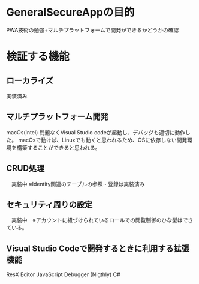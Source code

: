 # GeneralSecureAppの目的
PWA技術の勉強+マルチプラットフォームで開発ができるかどうかの確認

# 検証する機能
## ローカライズ
 実装済み

## マルチプラットフォーム開発
macOs(Intel) 問題なくVisual Studio codeが起動し、デバッグも適切に動作した。
macOsで動けば、Linuxでも動くと思われるため、OSに依存しない開発環境を構築することができると思われる。

## CRUD処理
　実装中 ※Identity関連のテーブルの参照・登録は実装済み

## セキュリティ周りの設定
　実装中　※アカウントに紐づけられているロールでの閲覧制御のひな型はできている。

## Visual Studio Codeで開発するときに利用する拡張機能
 ResX Editor
 JavaScript Debugger (Nigthly)
 C#

